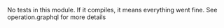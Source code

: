 No tests in this module. If it compiles, it means everything went fine. See operation.graphql for more details